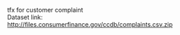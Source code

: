 tfx for customer complaint <br>
Dataset link: <br>
http://files.consumerfinance.gov/ccdb/complaints.csv.zip
